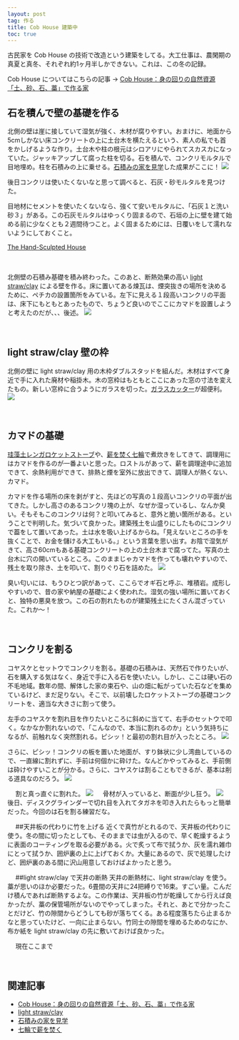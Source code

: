```yaml
---
layout: post
tag: 作る
title: Cob House 建築中
toc: true
---
```


古民家を Cob House の技術で改造という建築をしてる。大工仕事は、農閑期の真夏と真冬、それぞれ約1ヶ月半しかできない。これは、この冬の記録。

Cob House についてはこちらの記事 → [Cob House：身の回りの自然資源「土、砂、石、藁」で作る家](http://kobapan.com/blog/2017/09/30/cob-house.html)


## 石を積んで壁の基礎を作る

北側の壁は崖に接していて湿気が強く、木材が腐りやすい。おまけに、地面から5cmしかない床コンクリートの上に土台木を横たえるという、素人の私でも首をかしげるような作り。土台木や柱の根元はシロアリにやられてスカスカになっていた。ジャッキアップして腐った柱を切る。石を積んで、コンクリモルタルで目地埋め。柱を石積みの上に乗せる。[石積みの家を見学](http://kobapan.com/blog/2017/03/13/ishidumi.html)した成果がここに！
![](https://kobapan.com/f/26852445179_3780f8e185.jpg)

後日コンクリは使いたくないなと思って調べると、石灰・砂モルタルを見つけた。

<div class="quote">
<p>目地材にセメントを使いたくないなら、強くて安いモルタルに、「石灰１と洗い砂３」がある。この石灰モルタルはゆっくり固まるので、石垣の上に壁を建て始める前に少なくとも２週間待つこと。よく固まるためには、日覆いをして濡れないようにしておくこと。</p>
<p><a href="https://amzn.to/2IDrhrO">The Hand-Sculpted House</a></p>
</div>

　

北側壁の石積み基礎を積み終わった。このあと、断熱効果の高い [light straw/clay](http://kobapan.com/blog/2017/12/01/light-straw-clay.html) による壁を作る。床に置いてある煉瓦は、煙突抜きの場所を決めるために、ペチカの設置箇所をみている。左下に見える１段高いコンクリの平面は、床下にもともとあったもので、ちょうど良いのでここにカマドを設置しようと考えたのだが、、、後述。
![](https://kobapan.com/f/26852458949_fc4a8aa5b4.jpg)

　
## light straw/clay 壁の枠

北側の壁に light straw/clay 用の木枠ダブルスタッドを組んだ。木材はすべて身近で手に入れた廃材や稲掛木。木の窓枠はもともとここにあった窓の寸法を変えたもの。新しい窓枠に合うようにガラスを切った。<a href="https://amzn.to/2LAHrDi">ガラスカッター</a>が超便利。
![](https://kobapan.com/f/27395321298_e05502c8e2.jpg)

　
## カマドの基礎
[珪藻土レンガロケットストーブ](http://kobapan.com/blog/2017/02/18/rocket.html)や、[薪を焚く七輪](http://kobapan.com/blog/2017/03/23/hichirin.html)で煮炊きをしてきて、調理用にはカマドを作るのが一番よいと思った。ロストルがあって、薪を調理途中に追加できて、余熱利用ができて、排熱と煙を室外に放出できて、調理人が熱くない、カマド。

カマドを作る場所の床を剥がすと、先ほどの写真の１段高いコンクリの平面が出てきた。しかし高さのあるコンクリ塊の上が、なぜか湿っているし、なんか臭い。そもそもこのコンクリは何？と叩いてみると、意外と脆い箇所がある。ということで判明した。気づいて良かった。建築残土を山盛りにしたものにコンクリで葢をして置いてあった。土は水を吸い上げるからね。「見えないところの手を抜くことで、お金を儲ける大工もいる。」という言葉を思い出す。お陰で湿気がきて、高さ60cmもある基礎コンクリートの上の土台木まで腐ってた。写真の土台木に穴の開いているところ。このままじゃカマドを作っても壊れやすいので、残土を取り除き、土を叩いて、割りぐり石を詰めた。
![](https://kobapan.com/f/26396771967_2ca81d9b4a.jpg)

臭い匂いには、もうひとつ訳があって、ここらでオギ石と呼ぶ、堆積岩。成形しやすいので、昔の家や納屋の基礎によく使われた。湿気の強い場所に置いておくと、独特の悪臭を放つ。この石の割れたものが建築残土にたくさん混ざっていた。これか～！

　
## コンクリを割る
コヤスケとセットウでコンクリを割る。基礎の石積みは、天然石で作りたいが、石を購入する気はなく、身近で手に入る石を使いたい。しかし、ここは硬い石の不毛地域。数年の間、解体した家の束石や、山の畑に転がっていた石などを集めているけど、まだ足りない。そこで、以前壊したロケットストーブの基礎コンクリートを、適当な大きさに割って使う。

左手のコヤスケを割れ目を作りたいところに斜めに当てて、右手のセットウで叩く。なかなか割れないので、「こんなので、本当に割れるのか」という気持ちになるが、前触れなく突然割れる。ピシッ！と最初の割れ目が入ったところ。
![](https://kobapan.com/f/24976005098_788dcd2462.jpg)
　

さらに、ピシッ！コンクリの板を置いた地面が、すり鉢状に少し湾曲しているので、一直線に割れずに、手前は何個かに砕けた。なんどかやってみると、手前側は砕けやすいことが分かる。さらに、コヤスケは割ることもできるが、基本は削る道具なのだろう。
![](https://kobapan.com/f/37961327995_8de060063c.jpg)

　
割と真っ直ぐに割れた。
![](https://kobapan.com/f/38817306642_769c69f85d.jpg)
　
骨材が入っていると、断面が少し狂う。
![](https://kobapan.com/f/27071938039_ff1876b73a.jpg)
　
後日、ディスクグラインダーで切れ目を入れてタガネを叩き入れたらもっと簡単だった。今回のは石を割る練習だな。

　
##天井板の代わりに竹を上げる
近くで真竹がとれるので、天井板の代わりに使う。冬の間に切ったとしても、そのままでは虫が入るので、早く乾燥するように表面のコーティングを取る必要がある。火で炙って布で拭うか、灰を濡れ雑巾にとって拭うか、囲炉裏の上に上げておくか。大量にあるので、灰で処理したけど、囲炉裏のある間に沢山用意しておけばよかったと思う。

　
##light straw/clay で天井の断熱
天井の断熱材に、light straw/clay を使う。藁が思いのほか必要だった。6畳間の天井に24把縛りで16束。すごい量。こんだけ積んであれば断熱するよな。この作業は、天井板の竹が乾燥してから行えば良かったが、藁の保管場所がないのでやってしまった。それと、あとで分かったことだけど、竹の隙間からどうしても砂が落ちてくる。ある程度落ちたら止まるかなと思っていたけど、一向に止まらない。竹同士の隙間を埋めるためのなにか、布か紙を light straw/clay の先に敷いておけば良かった。

　
現在ここまで

　
## 関連記事
- [Cob House：身の回りの自然資源「土、砂、石、藁」で作る家](http://kobapan.com/blog/2017/09/30/cob-house.html)
- [light straw/clay](http://kobapan.com/blog/2017/12/01/light-straw-clay.html)
- [石積みの家を見学](http://kobapan.com/blog/2017/03/13/ishidumi.html)
- [七輪で薪を焚く](http://kobapan.com/blog/2017/03/23/hichirin.html)

